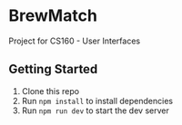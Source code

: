 # BrewMatch

Project for CS160 - User Interfaces

## Getting Started

1. Clone this repo
2. Run `npm install` to install dependencies
3. Run `npm run dev` to start the dev server